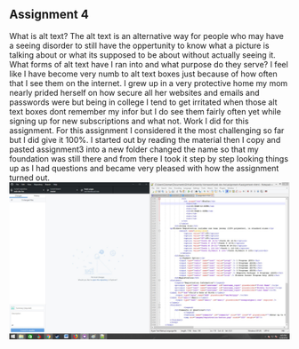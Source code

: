 ## Assignment 4
What is alt text?
The alt text is an alternative way for people who may have a seeing disorder to still have the oppertunity to know what a picture is talking about or what its supposed to be about without actually seeing it.
What forms of alt text have I ran into and what purpose do they serve?
I feel like I have become very numb to alt text boxes just because of how often that I see them on the internet. I grew up in a very protective home my mom nearly prided herself on how secure all her websites and emails and passwords were but being in college I tend to get irritated when those alt text boxes dont remember my infor but I do see them fairly often yet while signing up for new subscriptions and what not.
Work I did for this assignment.
For this assignment I considered it the most challenging so far but I did give it 100%. I started out by reading the material then I copy and pasted assignment3 into a new folder changed the name so that my foundation was still there and from there I took it step by step looking things up as I had questions and became very pleased with how the assignment turned out.
<img src="./images/screen.jpg">


